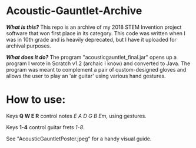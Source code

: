 # Acoustic-Gauntlet-Archive

_**What is this?**_
This repo is an archive of my 2018 STEM Invention project software that won first place in its category. This code was written when I was in 10th grade and is heavily deprecated, but I have it uploaded for archival purposes.

_**What does it do?**_
The program "acousticgauntlet_final.jar" opens up a program I wrote in Scratch v1.2 (archaic I know) and converted to Java. The program was meant to complement a pair of custom-designed gloves and allows the user to play an 'air guitar' using various hand gestures.

# How to use:

Keys **Q W E R** control notes _E A D G B Em_, using gestures.

Keys **1-4** control guitar frets _1-8_.

See "AcousticGauntletPoster.jpeg" for a handy visual guide.
